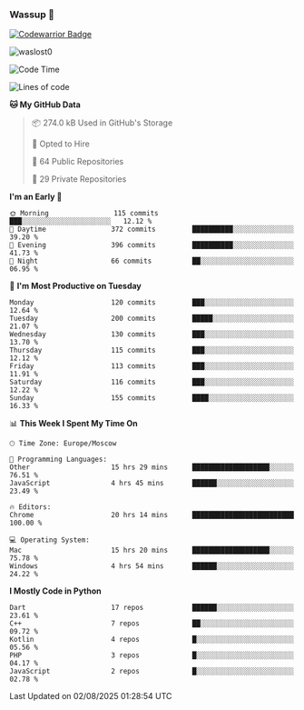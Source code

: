 ### Wassup 👋

[![Codewarrior Badge](https://www.codewars.com/users/waslost/badges/small)](https://www.codewars.com/users/waslost)

<p align="left"> <img src="https://komarev.com/ghpvc/?username=waslost0" alt="waslost0" /></p>

<!--START_SECTION:waka-->
![Code Time](http://img.shields.io/badge/Code%20Time-6%2C007%20hrs%2024%20mins-blue)

![Lines of code](https://img.shields.io/badge/From%20Hello%20World%20I%27ve%20Written-1.5%20million%20lines%20of%20code-blue)

**🐱 My GitHub Data** 

> 📦 274.0 kB Used in GitHub's Storage 
 > 
> 💼 Opted to Hire
 > 
> 📜 64 Public Repositories 
 > 
> 🔑 29 Private Repositories 
 > 
**I'm an Early 🐤** 

```text
🌞 Morning                115 commits         ███░░░░░░░░░░░░░░░░░░░░░░   12.12 % 
🌆 Daytime                372 commits         ██████████░░░░░░░░░░░░░░░   39.20 % 
🌃 Evening                396 commits         ██████████░░░░░░░░░░░░░░░   41.73 % 
🌙 Night                  66 commits          ██░░░░░░░░░░░░░░░░░░░░░░░   06.95 % 
```
📅 **I'm Most Productive on Tuesday** 

```text
Monday                   120 commits         ███░░░░░░░░░░░░░░░░░░░░░░   12.64 % 
Tuesday                  200 commits         █████░░░░░░░░░░░░░░░░░░░░   21.07 % 
Wednesday                130 commits         ███░░░░░░░░░░░░░░░░░░░░░░   13.70 % 
Thursday                 115 commits         ███░░░░░░░░░░░░░░░░░░░░░░   12.12 % 
Friday                   113 commits         ███░░░░░░░░░░░░░░░░░░░░░░   11.91 % 
Saturday                 116 commits         ███░░░░░░░░░░░░░░░░░░░░░░   12.22 % 
Sunday                   155 commits         ████░░░░░░░░░░░░░░░░░░░░░   16.33 % 
```


📊 **This Week I Spent My Time On** 

```text
🕑︎ Time Zone: Europe/Moscow

💬 Programming Languages: 
Other                    15 hrs 29 mins      ███████████████████░░░░░░   76.51 % 
JavaScript               4 hrs 45 mins       ██████░░░░░░░░░░░░░░░░░░░   23.49 % 

🔥 Editors: 
Chrome                   20 hrs 14 mins      █████████████████████████   100.00 % 

💻 Operating System: 
Mac                      15 hrs 20 mins      ███████████████████░░░░░░   75.78 % 
Windows                  4 hrs 54 mins       ██████░░░░░░░░░░░░░░░░░░░   24.22 % 
```

**I Mostly Code in Python** 

```text
Dart                     17 repos            ██████░░░░░░░░░░░░░░░░░░░   23.61 % 
C++                      7 repos             ██░░░░░░░░░░░░░░░░░░░░░░░   09.72 % 
Kotlin                   4 repos             █░░░░░░░░░░░░░░░░░░░░░░░░   05.56 % 
PHP                      3 repos             █░░░░░░░░░░░░░░░░░░░░░░░░   04.17 % 
JavaScript               2 repos             █░░░░░░░░░░░░░░░░░░░░░░░░   02.78 % 
```




 Last Updated on 02/08/2025 01:28:54 UTC
<!--END_SECTION:waka-->

